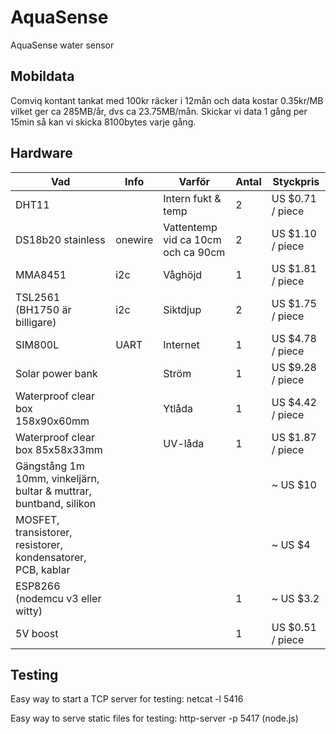 # AquaSense
AquaSense water sensor

## Mobildata
Comviq kontant tankat med 100kr räcker i 12mån och data kostar 0.35kr/MB vilket ger ca 285MB/år, dvs ca 23.75MB/mån.
Skickar vi data 1 gång per 15min så kan vi skicka 8100bytes varje gång.


## Hardware
Vad | Info | Varför | Antal | Styckpris
--- | --- | --- | --- | ---
DHT11||Intern fukt & temp|2|US $0.71 / piece
DS18b20 stainless|onewire|Vattentemp vid ca 10cm och ca 90cm|2|US $1.10 / piece
MMA8451|i2c|Våghöjd|1|US $1.81 / piece
TSL2561 (BH1750 är billigare)|i2c|Siktdjup|2|US $1.75 / piece
SIM800L|UART|Internet|1|US $4.78 / piece
Solar power bank||Ström|1|US $9.28 / piece
Waterproof clear box 158x90x60mm||Ytlåda|1|US $4.42 / piece
Waterproof clear box 85x58x33mm||UV-låda|1|US $1.87 / piece
Gängstång 1m 10mm, vinkeljärn, bultar & muttrar, buntband, silikon||||~ US $10
MOSFET, transistorer, resistorer, kondensatorer, PCB, kablar||||~ US $4
ESP8266 (nodemcu v3 eller witty)|||1|~ US $3.2
5V boost|||1|US $0.51 / piece

## Testing
Easy way to start a TCP server for testing: netcat -l 5416

Easy way to serve static files for testing: http-server -p 5417 (node.js)
